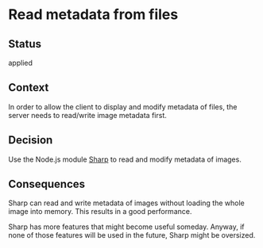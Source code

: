 # Read metadata from files

## Status

applied

## Context

In order to allow the client to display and modify metadata of files, the server needs to read/write image metadata first.

## Decision

Use the Node.js module [Sharp](https://sharp.pixelplumbing.com/api-input) to read and modify metadata of images.

## Consequences

Sharp can read and write metadata of images without loading the whole image into memory. This results in a good performance.

Sharp has more features that might become useful someday. Anyway, if none of those features will be used in the future, Sharp might be oversized.

